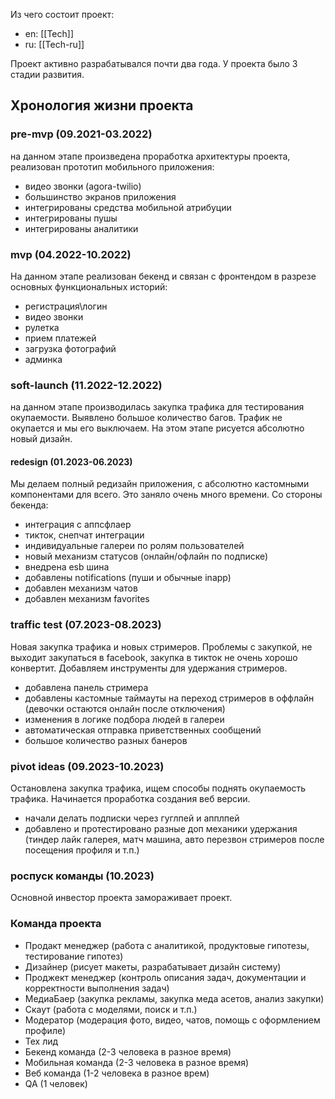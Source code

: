 Из чего состоит проект:
- en: [[Tech]]
- ru: [[Tech-ru]]

Проект активно разрабатывался почти два года. У проекта было 3 стадии развития.

## Хронология жизни проекта
### pre-mvp (09.2021-03.2022)
на данном этапе произведена проработка архитектуры проекта, реализован прототип мобильного приложения:
- видео звонки (agora-twilio)
- большинство экранов приложения
- интегрированы средства мобильной атрибуции
- интегрированы пушы
- интегрированы аналитики

### mvp (04.2022-10.2022)
На данном этапе реализован бекенд и связан с фронтендом в разрезе основных функциональных историй:
- регистрация\логин
- видео звонки
- рулетка
- прием платежей
- загрузка фотографий
- админка

### soft-launch (11.2022-12.2022)
на данном этапе производилась закупка трафика для тестирования окупаемости. Выявлено большое количество багов. Трафик не окупается и мы его выключаем. На этом этапе рисуется абсолютно новый дизайн.
#### redesign (01.2023-06.2023)
Мы делаем полный редизайн приложения, с абсолютно кастомными компонентами для всего. Это заняло очень много времени. Со стороны бекенда:
- интеграция с аппсфлаер
- тикток, снепчат интеграции
- индивидуальные галереи по ролям пользователей
- новый механизм статусов (онлайн/офлайн по подписке)
- внедрена esb шина
- добавлены notifications (пуши и обычные inapp)
- добавлен механизм чатов
- добавлен механизм favorites

### traffic test (07.2023-08.2023)
Новая закупка трафика и новых стримеров. Проблемы с закупкой, не выходит закупаться в facebook, закупка в тикток не очень хорошо конвертит. Добавляем инструменты для удержания стримеров.
- добавлена панель стримера
- добавлены кастомные таймауты на переход стримеров в оффлайн (девочки остаются онлайн после отключения)
- изменения в логике подбора людей в галереи
- автоматическая отправка приветственных сообщений
- большое количество разных банеров
### pivot ideas (09.2023-10.2023)
Остановлена закупка трафика, ищем способы поднять окупаемость трафика. Начинается проработка создания веб версии.
- начали делать подписки через гуглпей и апплпей
- добавлено и протестировано разные доп механики удержания (тиндер лайк галерея, матч машина, авто перезвон стримеров после посещения профиля и т.п.)
### роспуск команды (10.2023)
Основной инвестор проекта замораживает проект.


### Команда проекта
- Продакт менеджер (работа с аналитикой, продуктовые гипотезы, тестирование гипотез)
- Дизайнер (рисует макеты, разрабатывает дизайн систему)
- Проджект менеджер (контроль описания задач, документации и корректности выполнения задач)
- МедиаБаер (закупка рекламы, закупка меда асетов, анализ закупки)
- Скаут (работа с моделями, поиск и т.п.)
- Модератор (модерация фото, видео, чатов, помощь с оформлением профиле)
- Тех лид
- Бекенд команда (2-3 человека в разное время)
- Мобильная команда (2-3 человека в разное время)
- Веб команда (1-2 человека в разное врем)
- QA (1 человек)
